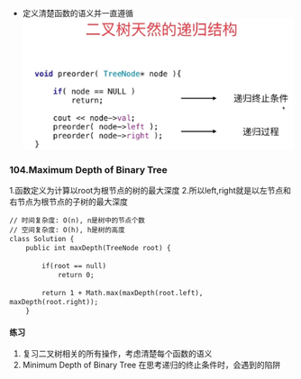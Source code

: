 - 定义清楚函数的语义并一直遵循
![image](assets/clipboard.png)

### 104.Maximum Depth of Binary Tree
1.函数定义为计算以root为根节点的树的最大深度
2.所以left,right就是以左节点和右节点为根节点的子树的最大深度

```
// 时间复杂度: O(n), n是树中的节点个数
// 空间复杂度: O(h), h是树的高度
class Solution {
    public int maxDepth(TreeNode root) {

        if(root == null)
            return 0;

        return 1 + Math.max(maxDepth(root.left), maxDepth(root.right));
    }
```

#### 练习
1. 复习二叉树相关的所有操作，考虑清楚每个函数的语义
111. Minimum Depth of Binary Tree
在思考递归的终止条件时，会遇到的陷阱